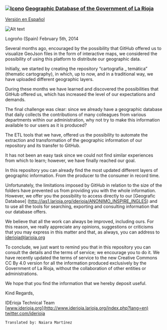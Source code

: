 ### [![Icono](http://www.iderioja.larioja.org/imagenes/logo_iderioja_56x70.gif)](http://www.iderioja.org)  [Geographic Database of the Government of La Rioja](https://github.com/iderioja/base_datos_geografica)
[Versión en Español](https://github.com/iderioja/base_datos_geografica/blob/master/README.md)

![Alt text](https://zenodo.org/badge/doi/10.5281/zenodo.9840.png "DOI: 10.5281/zenodo.9840")

Logroño (Spain) February 5th, 2014

Several months ago, encouraged by the possibility that GitHub offered us to visualize GeoJson files in the form of interactive maps, we considered the possibility of using this platform to distribute our geographic data.

Initially, we started by creating the repository “cartografía _ temática” (thematic cartography), in which, up to now, and in a traditional way, we have uploaded different geographic layers.

During these months we have learned and discovered the possibilities that GitHub offered us, which has increased the level of our expectations and demands.

The final challenge was clear: since we already have a geographic database that daily collects the contributions of many colleagues from various departments within our administration, why not try to make this information available to our users as it is produced?

The ETL tools that we have, offered us the possibility to automate the extraction and transformation of the geographic information of our repository and its transfer to GitHub.

It has not been an easy task since we could not find similar experiences from which to learn; however, we have finally reached our goal.

In this repository you can already find the most updated different layers of geographic information. From the producer to the consumer in record time.

Unfortunately, the limitations imposed by GitHub in relation to the size of the folders have prevented us from providing you with the whole information. However, we offer you the possibility to access directly to our [Geografic Database] (http://ias1.larioja.org/iderioja/ANONIMO_INSPIRE_INGLES) and to use all the tools for searching, exporting and consulting information that our database offers.

We believe that all the work can always be improved, including ours. For this reason, we really appreciate any opinions, suggestions or criticisms that you may express in this matter and that, as always, you can address to iderioja@larioja.org

To conclude, we just want to remind you that in this repository you can consult the details and the terms of service; we encourage you to do it. We have recently updated the terms of service to the new Creative Commons CC By 4.0 version for all the information produced exclusively by the Government of La Rioja, without the collaboration of other entities or administrations.

We hope that you find the information that we hereby deposit useful.


Kind Regards,

IDErioja Technical Team
<br />[www.iderioja.org](http://www.iderioja.larioja.org/index.php?lang=en)
<br />[twitter.com/iderioja](http://twitter.com/iderioja)



``` 
Translated by: Naiara Martínez
```

